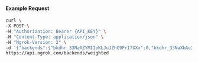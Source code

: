 <!-- Code generated for API Clients. DO NOT EDIT. -->

#### Example Request

```bash
curl \
-X POST \
-H "Authorization: Bearer {API_KEY}" \
-H "Content-Type: application/json" \
-H "Ngrok-Version: 2" \
-d '{"backends":{"bkdhr_33NaXZYMIIoKLJuJZhC9FrI7XXx":0,"bkdhr_33NaXbAo3ADgFdgfR3i2E5wngdH":1},"description":"acme weighted","metadata":"{\"environment\": \"staging\"}"}' \
https://api.ngrok.com/backends/weighted
```
